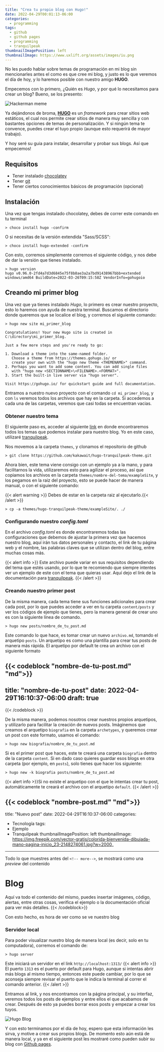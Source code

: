 ```yaml
---
title: "Crea tu propio blog con Hugo!"
date: 2022-04-29T00:01:13-06:00
categories:
  - programming
tags:
  - github
  - github pages
  - programming
  - tranquilpeak
thumbnailImagePosition: left
thumbnailImage: https://www.uxlift.org/assets/images/iu.png
---
```

No les puedo hablar sobre temas de programación en mi blog sin mencionarles antes el como es que cree mi blog, y justo es lo que veremos el día de hoy, y lo haremos posible con nuestro amigo **HUGO**.
<!--more-->
Empecemos con lo primero, ¿Quién es *Hugo*, y por qué lo necesitamos para crear un blog? Bueno, se los presento:

![Hackerman meme](https://i.ytimg.com/vi/KEkrWRHCDQU/maxresdefault.jpg)

Ya dejándonos de broma, [**HUGO**](https://gohugo.io/?ref=uxlift.org) es un *framework* para crear sitios web estáticos, el cual nos permite crear sitios de manera muy sencilla y con bastantes opciones de temas de personalización. Y si ningún tema te convence, puedes crear el tuyo propio (aunque esto requerirá de mayor trabajo).

Y hoy seré su guia para instalar, desarrollar y probar sus blogs. Así que empecemos!

## Requisitos
- Tener instalado [chocolatey](https://chocolatey.org/install)
- Tener [git](https://git-scm.com/download)
- Tener ciertos conocimientos básicos de programación (opcional)

## Instalación
Una vez que tengas instalado chocolatey, debes de correr este comando en tu terminal
```console
> choco install hugo -confirm
```
O si necesitas de la versión extendida "Sass/SCSS":
```console
> choco install hugo-extended -confirm
```
Con esto, corremos simplemente corremos el siguiente código, y nos debe de dar la versión que tienes instalado.

```console
> hugo version
hugo v0.96.0-2fd4a7d3d6845e75f8b8ae3a2a7bd91438967bbb+extended windows/amd64 BuildDate=2022-03-26T09:15:58Z VendorInfo=gohugoio
```

## Creando mi primer blog
Una vez que ya tienes instalado *Hugo*, lo primero es crear nuestro proyecto, esto lo haremos con ayuda de nuestra terminal. Buscamos el directorio donde queremos que se localice el blog, 
y corremos el siguiente comando:

```console
> hugo new site mi_primer_blog

Congratulations! Your new Hugo site is created in C:\directory\mi_primer_blog.

Just a few more steps and you're ready to go:

1. Download a theme into the same-named folder.
   Choose a theme from https://themes.gohugo.io/ or
   create your own with the "hugo new theme <THEMENAME>" command.
2. Perhaps you want to add some content. You can add single files
   with "hugo new <SECTIONNAME>\<FILENAME>.<FORMAT>".
3. Start the built-in live server via "hugo server".

Visit https://gohugo.io/ for quickstart guide and full documentation.
```

Entramos a nuestro nuevo proyecto con el comando `cd mi_primer_blog`, y con `ls` veremos todos los archivos que hay en la carpeta. Si accedemos a cada una de las carpetas, veremos que casi
todas se encuentran vacias.

### Obtener nuestro tema

El siguiente paso es, acceder al siguiente [link](https://themes.gohugo.io/) en donde encontraremos todos los temas que podemos instalar para nuestro blog. Yo en este caso, utilizaré [tranquilpeak](https://themes.gohugo.io/themes/hugo-tranquilpeak-theme/).

Nos movemos a la carpeta `themes`, y clonamos el repositorio de github

```console 
> git clone https://github.com/kakawait/hugo-tranquilpeak-theme.git
```

Ahora bien, este tema viene consigo con un ejemplo ya a la mano, y para facilitarnos la vida, 
utilizaremos esto para agilizar el proceso, así que copiamos los archivos en la carpeta `themes/nombre-del-tema/exampleSite`, y los pegamos en la raiz del proyecto, esto se puede hacer de manera manual, o con el siguiente comando:

{{< alert warning >}} Debes de estar en la carpeta raiz al ejecutarlo.{{< /alert >}}

```console
> cp -a themes/hugo-tranquilpeak-theme/exampleSite/. ./
```

### Configurando nuestro *config.toml*

En el archivo *config.toml* es donde encontraremos todas las configuraciones que debemos de ajustar la primera vez que hacemos nuestro blog, aquí irán tus datos personales y contacto, el link de tu página web y el nombre, las palabras claves que se utilizan dentro del blog, entre muchas cosas más.

{{< alert info >}}
Este archivo puede variar en sus requisitos dependiendo del tema que estés usando, por lo que te recomiendo que siempre intentes ver un ejemplo de este con el tema que quieras usar. Aquí dejo el link de la documentación para [tranquilpeak](https://github.com/kakawait/hugo-tranquilpeak-theme/blob/master/docs/user.md). 
{{< /alert >}}

### Creando nuestro primer post

De la misma manera, cada tema tiene sus funciones adicionales para crear cada post, por lo que puedes acceder a ver en tu carpeta `content/posts` y ver los códigos de ejemplo que tienes, pero la manera general de crear uno es con la siguiente línea de comando.

```console
> hugo new posts/nombre_de_tu_post.md
```

Este comando lo que hace, es tomar crear un nuevo `archivo.md`, tomando el arquetipo `posts`. Un arquetipo es como una plantilla para crear tus posts de manera más rápida. El arquetipo por default te crea un archivo con el siguiente formato

{{< codeblock "nombre-de-tu-post.md" "md">}}
---
title: "nombre-de-tu-post"
date: 2022-04-29T16:10:37-06:00
draft: true
---
{{< /codeblock >}}

De la misma manera, podemos nosotros crear nuestros propios arquetipos, y utilizarlo para facilitar la creación de nuevos posts. Imáginemos que creamos el arquetipo `biografia` en la carpeta `archetypes`, y queremos crear un post con este formato, usamos el comando:

```console
> hugo new biografia/nombre_de_tu_post.md
```

Si es el primer post que haces, este te creará una carpeta `biografia` dentro de la carpeta `content`. Si en dado caso quieres guardar esos blogs en otra carpeta (por ejemplo, en `posts`), solo tienes que hacer los siguiente:

```console
> hugo new -k biografia posts/nombre_de_tu_post.md
```

{{< alert info >}}Si no existe el arquetipo con el que le intentas crear tu post, automáticamente te creará el archivo con el arquetipo `default`. {{< /alert >}}

{{< codeblock "nombre-post.md" "md">}}
---
title: "Nuevo post"
date: 2022-04-29T16:10:37-06:00
categories:
- Tecnología
tags:
- Ejemplo
- Tranquilpeak
thumbnailImagePosition: left
thumbnailImage: https://img.freepik.com/vector-gratis/colorida-bienvenida-dibujada-mano-pagina-inicio_23-2148274061.jpg?w=2000_
---

Todo lo que muestres antes del `<!-- more-->`, se mostrará como una 
*preview* del contenido 
<!--more-->

# Blog

Aquí va todo el contenido del mismo, puedes insertar imágenes, código, alertas,
entre otras cosas, verifica el ejemplo o la documentación oficial para 
ver más detalles.
{{< /codeblock>}}

Con esto hecho, es hora de ver como se ve nuestro blog

### Servidor local
Para poder visualizar nuestro blog de manera local (es decir, solo en tu computadora), corremos el comando de:

```console
> hugo server
```
Este iniciará un servidor en el link `http://localhost:1313/`
{{< alert info >}} 
El puerto `1313` es el puerto por default para Hugo, aunque si intentas abrir más blogs al mismo tiempo, entonces este puede cambiar, por lo que se aconseja siempre revisar el puerto que le indica la terminal al correr el comando anterior.
{{< /alert >}} 

Entramos al link, y nos encontramos con la página principal, y su interfaz, veremos todos los posts de ejemplos y entre ellos el que acabamos de crear.
Después de esto ya puedes borrar esos posts y empezar a crear los tuyos. 

![Hugo Blog](/images/3-mi-primer-blog-con-hugo/hugo-blog.gif)

Y con esto terminamos por el día de hoy, espero que esta información les sirva, y motive a crear sus propios blogs. De momento esto aún está de manera local, y ya en el siguiente post les mostraré como pueden subir su blog con [Github pages](https://pages.github.com/). 



